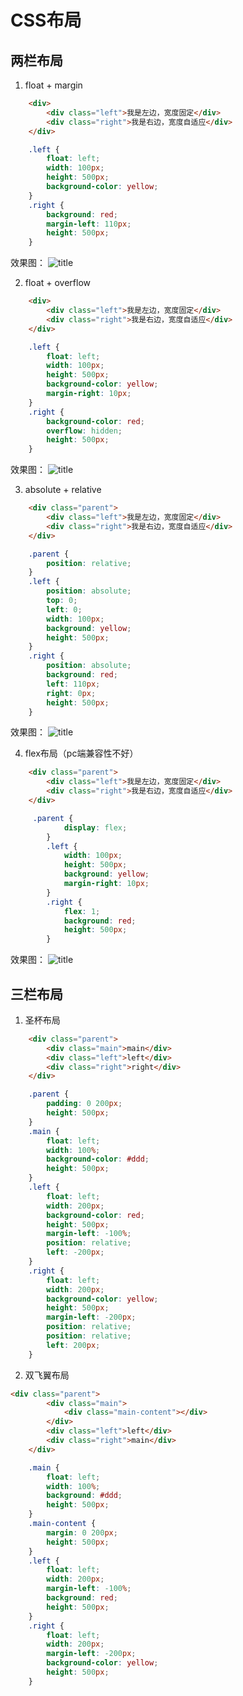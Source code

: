 # CSS布局

## 两栏布局

1. float + margin

```html
    <div>
        <div class="left">我是左边，宽度固定</div>
        <div class="right">我是右边，宽度自适应</div>
    </div>
```

```css
    .left {
        float: left;
        width: 100px;
        height: 500px;
        background-color: yellow;
    } 
    .right {
        background: red;
        margin-left: 110px;
        height: 500px;
    }
```
效果图：
![title](../../docs/.vuepress/public/images/css-three1.png)

2. float + overflow
```html
    <div>
        <div class="left">我是左边，宽度固定</div>
        <div class="right">我是右边，宽度自适应</div>
    </div>
```
```css
    .left {
        float: left;
        width: 100px;
        height: 500px;
        background-color: yellow;
        margin-right: 10px;
    }
    .right {
        background-color: red;
        overflow: hidden;
        height: 500px;
    }
```
效果图：
![title](../../docs/.vuepress/public/images/css-three1.png)

3. absolute + relative
```html
    <div class="parent">
        <div class="left">我是左边，宽度固定</div>
        <div class="right">我是右边，宽度自适应</div>
    </div>
```
```css
    .parent {
        position: relative;
    }
    .left {
        position: absolute;
        top: 0;
        left: 0;
        width: 100px;
        background: yellow;
        height: 500px;
    }
    .right {
        position: absolute;
        background: red;
        left: 110px;
        right: 0px;
        height: 500px;
    }
```
效果图：
![title](../../docs/.vuepress/public/images/css-three1.png)

4. flex布局（pc端兼容性不好）
```html
    <div class="parent">
        <div class="left">我是左边，宽度固定</div>
        <div class="right">我是右边，宽度自适应</div>
    </div>
```

```css
     .parent {
            display: flex;
        }
        .left {
            width: 100px;
            height: 500px;
            background: yellow;
            margin-right: 10px;
        }
        .right {
            flex: 1;
            background: red;
            height: 500px;
        }
```
效果图：
![title](../../docs/.vuepress/public/images/css-three1.png)

## 三栏布局
1. 圣杯布局
```html
    <div class="parent">
        <div class="main">main</div>
        <div class="left">left</div>
        <div class="right">right</div>
    </div>
```

```css
    .parent {
        padding: 0 200px;
        height: 500px;
    }
    .main {
        float: left;
        width: 100%;
        background-color: #ddd;
        height: 500px;
    }
    .left {
        float: left;
        width: 200px;
        background-color: red;
        height: 500px;
        margin-left: -100%;
        position: relative;
        left: -200px;
    }
    .right {
        float: left;
        width: 200px;
        background-color: yellow;
        height: 500px;
        margin-left: -200px;
        position: relative;
        position: relative;
        left: 200px;
    }
```

2. 双飞翼布局
```html
<div class="parent">
        <div class="main">
            <div class="main-content"></div>
        </div>
        <div class="left">left</div>
        <div class="right">main</div>
    </div>
```
```css
    .main {
        float: left;
        width: 100%;
        background: #ddd;
        height: 500px;
    }
    .main-content {
        margin: 0 200px;
        height: 500px;
    }
    .left {
        float: left;
        width: 200px;
        margin-left: -100%;
        background: red;
        height: 500px;
    }
    .right {
        float: left;
        width: 200px;
        margin-left: -200px;
        background-color: yellow;
        height: 500px;
    }
```

